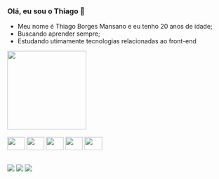### Olá, eu sou o Thiago 👋
- Meu nome é Thiago Borges Mansano e eu tenho 20 anos de idade;
- Buscando aprender sempre;
- Estudando utimamente tecnologias relacionadas ao front-end 
<div>
 <img height="180em" src="https://github-readme-stats.vercel.app/api?username=thiagoobm&show_icons=true"/>  
</div><br>




<div>
  <img height="30" width="40" src="https://cdn.jsdelivr.net/gh/devicons/devicon/icons/javascript/javascript-original.svg" />
  <img height="30" width="40" src="https://cdn.jsdelivr.net/gh/devicons/devicon/icons/html5/html5-original.svg" />
  <img height="30" width="40" src="https://cdn.jsdelivr.net/gh/devicons/devicon/icons/css3/css3-original.svg" />
  <img height="30" width="40" src="https://cdn.jsdelivr.net/gh/devicons/devicon/icons/nodejs/nodejs-original.svg" />
  <img height="30" width="40" src="https://cdn.jsdelivr.net/gh/devicons/devicon/icons/react/react-original.svg" />
</div>

##

<div> 
   <a href ="https://github.com/thiagoobm" target="_blank"><img src="https://img.shields.io/badge/GitHub-100000?style=for-the-badge&logo=github&logoColor=white"></a>
  <a href ="mailto:thiagobmansano@gmail.com" target="_blank"><img src="https://img.shields.io/badge/-Gmail-%23333?style=for-the-badge&logo=gmail&logoColor=red" ></a>
  <a href="https://www.linkedin.com/in/thiago-borges-mansano-5b67811a2/" target="_blank"><img src="https://img.shields.io/badge/-LinkedIn-%230077B5?style=for-the-badge&logo=linkedin&logoColor=white" ></a> 
  </div>
